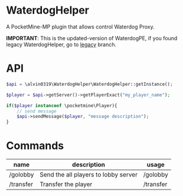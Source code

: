 # WaterdogHelper
A PocketMine-MP plugin that allows control Waterdog Proxy.

**IMPORTANT**: This is the updated-version of WaterdogPE, if you found legacy WaterdogHelper, go to [legacy](https://github.com/alvin0319/WaterdogHelper/tree/legacy) branch.

# API
```php
$api = \alvin0319\WaterdogHelper\WaterdogHelper::getInstance();

$player = $api->getServer()->getPlayerExact("my_player_name");

if($player instanceof \pocketmine\Player){
    // send message
    $api->sendMessage($player, "message description");
}
```

# Commands
|name|description|usage|
|---|---|---|
|/golobby|Send the all players to lobby server|/golobby|
|/transfer|Transfer the player|/transfer <server> <player>|